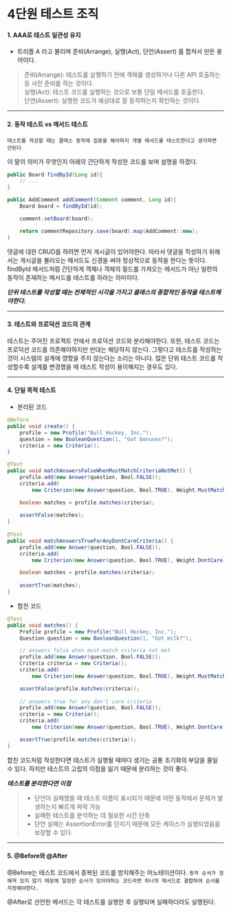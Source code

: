 # 4단원 테스트 조직

#### 1. AAA로 테스트 일관성 유지
* 트리플 A 라고 불리며 준비(Arrange), 실행(Act), 단언(Assert) 를 합쳐서 만든 용어이다.

> 준비(Arrange): 테스트를 실행하기 전에 객체를 생성하거나 다른 API 호출하는 등 사전 준비를 하는 것이다. <br>
> 실행(Act): 테스트 코드를 실행하는 것으로 보통 단일 메서드를 호출한다.<br>
> 단언(Assert): 실행한 코드가 예상대로 잘 동작하는지 확인하는 것이다.

<hr>

#### 2. 동작 테스트 vs 메서드 테스트
`테스트를 작성할 때는 클래스 동작에 집중을 해야하지 개별 메서드를 테스트한다고 생각하면 안된다`

이 말의 의미가 무엇인지 아래의 간단하게 작성한 코드를 보며 설명을 하겠다.


```java
public Board findById(Long id){
    // ...
}

public AddComment addComment(Comment comment, Long id){
    Board board = findById(id);

    comment.setBoard(board);

    return commentRepository.save(board).map(AddComment::new);
}
```
댓글에 대한 CRUD를 하려면 먼저 게시글이 있어야한다. 따라서 댓글을 작성하기 위해서는 게시글을 불러오는 메서드도 신경을 써야 정상적으로 동작을 한다는 뜻이다. findById 메서드처럼 간단하게 객체나 객체의 필드를 가져오는 메서드가 아닌 일련의 동작이 존재하는 메서드를 테스트를 하라는 의미이다.

***단위 테스트를 작성할 때는 전체적인 시각을 가지고 클래스의 종합적인 동작을 테스트해야한다.***

<hr>

#### 3. 테스트와 프로덕션 코드의 관계

테스트는 주어진 프로젝트 안에서 프로덕션 코드와 분리해야한다. 또한, 테스트 코드는 프로덕션 코드를 의존해야하지만 반대는 해당하지 않는다.
 그렇다고 테스트를 작성하는 것이 시스템의 설계에 영향을 주지 않는다는 소리는 아니다. 많은 단위 테스트 코드를 작성할수록 설계를 변경했을 때 테스트 작성이 용이해지는 경우도 있다.

 <!-- ##### 내부 데이터 노출 vs 내부 동작 노출
 
비공개 코드를 호출하는 테스트는 그 자체로 구현 세부 사항과 결속하게 된다. 세부 사항이 변경되면 행동이 그대로라고 하더라도 테스트는 깨질 수 있다. 내부의 세부사항을 테스트하는 것은 저품질로 이어질 수도 있다. **그 이유는 작은 변화가 수많은 테스트를 깬다면 리팩토링하기 쉽지 않기 때문에 리팩토링이 줄어들 수 있기 때문이다.**

* 내부 데이터 노출: 내부 데이트를 노출하는 것은 테스트와 프로덕션 코드 사이에 과도한 결합을 초래한다. -->

<hr>

#### 4. 단일 목적 테스트

* 분리된 코드
```java
@Before
public void create() {
    profile = new Profile("Bull Hockey, Inc.");
    question = new BooleanQuestion(1, "Got bonuses?");
    criteria = new Criteria();
}

@Test
public void matchAnswersFalseWhenMustMatchCriteriaNotMet() {
    profile.add(new Answer(question, Bool.FALSE));      
    criteria.add(
        new Criterion(new Answer(question, Bool.TRUE), Weight.MustMatch));

    boolean matches = profile.matches(criteria);
      
    assertFalse(matches);
}
   
@Test
public void matchAnswersTrueForAnyDontCareCriteria() {
    profile.add(new Answer(question, Bool.FALSE));      
    criteria.add(
        new Criterion(new Answer(question, Bool.TRUE), Weight.DontCare));

    boolean matches = profile.matches(criteria);
      
    assertTrue(matches);
}
```
* 합친 코드
```java
@Test
public void matches() {
    Profile profile = new Profile("Bull Hockey, Inc.");
    Question question = new BooleanQuestion(1, "Got milk?");

    // answers false when must-match criteria not met
    profile.add(new Answer(question, Bool.FALSE));      
    Criteria criteria = new Criteria();
    criteria.add(
        new Criterion(new Answer(question, Bool.TRUE), Weight.MustMatch));

    assertFalse(profile.matches(criteria));
      
    // answers true for any don't care criteria 
    profile.add(new Answer(question, Bool.FALSE));      
    criteria = new Criteria();
    criteria.add(
        new Criterion(new Answer(question, Bool.TRUE), Weight.DontCare));

    assertTrue(profile.matches(criteria));
}
```

합친 코드처럼  작성한다면 테스트가 실행될 때마다 생기는 공통 초기화의 부담을 줄일 수 있다. 하지만 테스트의 고립의 이점을 잃기 때문에 분리하는 것이 좋다.

***테스트를 분리한다면 이점***
> * 단언이 실패했을 때 테스트 이름이 표시되기 때문에 어떤 동작에서 문제가 발생하는지 빠르게 파악 가능
> * 실패한 테스트를 분석하는 데 필요한 시간 단축
> * 단언 실패는 AssertionError를 던지기 때문에 모든 케이스가 실행되었음을 보장할 수 있다.

<hr>

#### 5. @Before와 @After

@Before는 테스트 코드에서 중복된 코드를 방지해주는 어노테이션이다. `동작 순서가 정해져 있지 않기 때문에 일정한 순서가 있어야하는 코드라면 하나의 메서드로 결합하여 순서를 지정해야한다.`

@After로 선언한 메서드는 각 테스트를 실행한 후 실행되며 실패하더라도 실행된다.